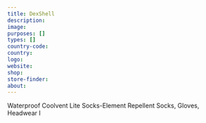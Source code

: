 ```yaml
---
title: DexShell
description:
image:
purposes: []
types: []
country-code:
country:
logo:
website:
shop: 
store-finder:
about:
---
```

Waterproof Coolvent Lite Socks-Element Repellent Socks, Gloves, Headwear I
